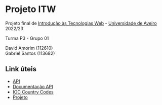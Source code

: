 # Projeto ITW

Projeto final de [Introdução às Tecnologias Web](https://www.ua.pt/pt/uc/12289) - [Universidade de Aveiro](https://www.ua.pt) 2022/23

Turma P3 - Grupo 01

David Amorim (112610) <br />
Gabriel Santos (113682)

## Link úteis
- [API](http://192.168.160.58/Olympics/)
- [Documentação API](http://192.168.160.58/Olympics/Help)
- [IOC Country Codes](https://en.wikipedia.org/wiki/List_of_IOC_country_codes)
- [Projeto](https://github.com/users/davidffa/projects/1/)
